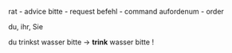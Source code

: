 rat - advice
bitte - request
befehl - command
aufordenum - order

du, ihr, Sie

du trinkst wasser bitte -> **trink** wasser bitte !